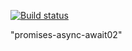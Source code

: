 [![Build status](https://ci.appveyor.com/api/projects/status/o8vn5svkpy52eogy?svg=true)](https://ci.appveyor.com/project/anikolaevski/promises-async-await02)

"promises-async-await02" 

